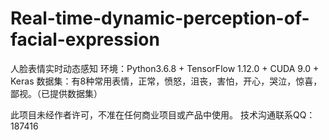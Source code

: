 # Real-time-dynamic-perception-of-facial-expression
人脸表情实时动态感知
环境：Python3.6.8 + TensorFlow 1.12.0 + CUDA 9.0 + Keras 
数据集：有8种常用表情，正常，愤怒，沮丧，害怕，开心，哭泣，惊喜，鄙视。（已提供数据集）


此项目未经作者许可，不准在任何商业项目或产品中使用。
技术沟通联系QQ：187416
